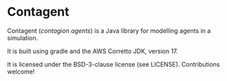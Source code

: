 # Contagent

Contagent (*contagion agents*) is a Java library for modelling agents in a simulation.

It is built using gradle and the AWS Corretto JDK, version 17.

It is licensed under the BSD-3-clause license (see LICENSE). Contributions welcome!